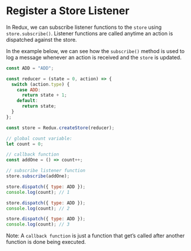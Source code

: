 # Register a Store Listener

In Redux, we can subscribe listener functions to the `store` using `store.subscribe()`.
Listener functions are called anytime an action is dispatched against the store.

In the example below, we can see how the `subscribe()` method is used to log a message whenever an action is received and the `store` is updated.

```js
const ADD = "ADD";

const reducer = (state = 0, action) => {
  switch (action.type) {
    case ADD:
      return state + 1;
    default:
      return state;
  }
};

const store = Redux.createStore(reducer);

// global count variable:
let count = 0;

// callback function
const addOne = () => count++;

// subscribe listener function
store.subscribe(addOne);

store.dispatch({ type: ADD });
console.log(count); // 1

store.dispatch({ type: ADD });
console.log(count); // 2

store.dispatch({ type: ADD });
console.log(count); // 3
```

Note: A `callback function` is just a function that get’s called after another function is done being executed.
